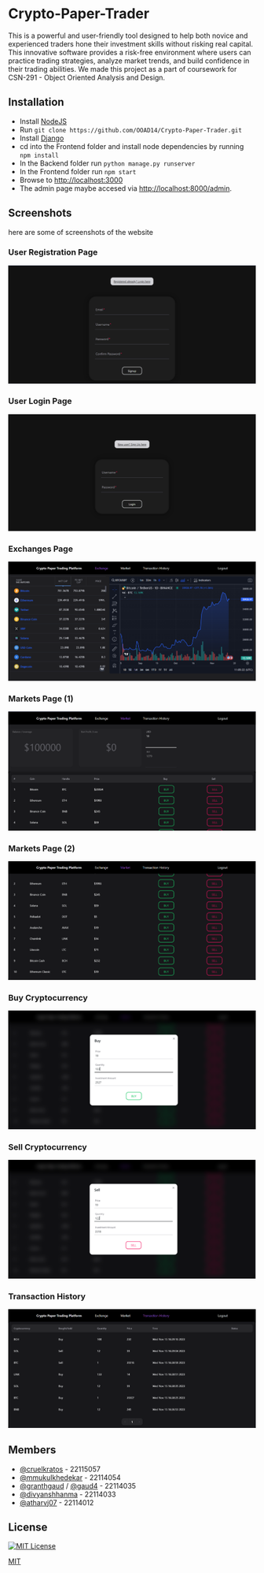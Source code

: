 # Crypto-Paper-Trader

This is a powerful and user-friendly tool designed to help both novice and experienced traders hone their investment skills without risking real capital. This innovative software provides a risk-free environment where users can practice trading strategies, analyze market trends, and build confidence in their trading abilities. We made this project as a part of coursework for CSN-291 - Object Oriented Analysis and Design.


## Installation
* Install [NodeJS](https://nodejs.org/en/download)
* Run `git clone https://github.com/OOAD14/Crypto-Paper-Trader.git`
* Install [Django](https://docs.djangoproject.com/en/4.2/topics/install/)
* cd into the Frontend folder and install node dependencies by running `npm install`
* In the Backend folder run `python manage.py runserver`
* In the Frontend folder run `npm start`
* Browse to [http://localhost:3000](http://localhost:3000)
* The admin page maybe accesed via [http://localhost:8000/admin](http://localhost:8000/admin).

## Screenshots
here are some of screenshots of the website
### User Registration Page
![sigup](./images/Screenshot%202023-11-15%20163445.png)
### User Login Page
![login](./images/Screenshot%202023-11-15%20163425.png)
### Exchanges Page
![05 11 2023_18 00 07_REC](./images/Screenshot%202023-11-15%20163533.png)
### Markets Page (1)
![05 11 2023_18 11 25_REC](./images/Screenshot%202023-11-15%20163626.png)
### Markets Page (2)
![05 11 2023_18 11 51_REC](./images/Screenshot%202023-11-15%20163642.png)
### Buy Cryptocurrency
![05 11 2023_18 12 17_REC](./images/Screenshot%202023-11-15%20163711.png)
### Sell Cryptocurrency
![05 11 2023_18 16 56_REC](./images/Screenshot%202023-11-15%20163754.png)
### Transaction History
![hi](./images/Screenshot%202023-11-15%20163935.png)

## Members
- [@cruelkratos](https://www.github.com/cruelkratos) - 22115057
- [@mmukulkhedekar](https://www.github.com/mmukulkhedekar) - 22114054
- [@granthgaud](https://www.github.com/granthgaud) / [@gaud4](https://www.github.com/gaud4) - 22114035
- [@divyanshhanma](https://www.github.com/divyanshhanma) - 22114033
- [@atharvj07](https://www.github.com/atharvj07) - 22114012

## License
[![MIT License](https://img.shields.io/badge/License-MIT-green.svg)](https://choosealicense.com/licenses/mit/)


[MIT](https://choosealicense.com/licenses/mit/)
